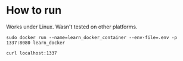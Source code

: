 # How to run
Works under Linux. Wasn't tested on other platforms.

`sudo docker run --name=learn_docker_container --env-file=.env -p 1337:8080 learn_docker`

`curl localhost:1337`
